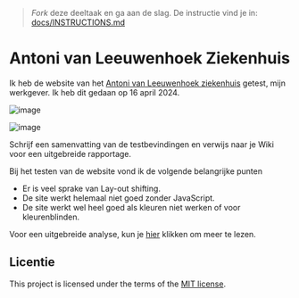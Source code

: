 > _Fork_ deze deeltaak en ga aan de slag. De instructie vind je in: [docs/INSTRUCTIONS.md](docs/INSTRUCTIONS.md)
# Antoni van Leeuwenhoek Ziekenhuis

Ik heb de website van het [Antoni van Leeuwenhoek ziekenhuis](https://avl.nl/) getest, mijn werkgever. Ik heb dit gedaan op 16 april 2024.

![image](https://github.com/itsValyria/break-the-web/assets/76444716/184bc40f-ffb9-4e45-998a-1d41cbd9787e)

![image](https://github.com/itsValyria/break-the-web/assets/76444716/1ccc24c5-9c9e-4a78-a0a9-5db648532419)

Schrijf een samenvatting van de testbevindingen en verwijs naar je Wiki voor een uitgebreide rapportage.

Bij het testen van de website vond ik de volgende belangrijke punten
* Er is veel sprake van Lay-out shifting.
* De site werkt helemaal niet goed zonder JavaScript.
* De site werkt wel heel goed als kleuren niet werken of voor kleurenblinden.

Voor een uitgebreide analyse, kun je [hier](https://github.com/itsValyria/break-the-web/wiki/%E2%9C%A8-Website-Test) klikken om meer te lezen.

## Licentie

This project is licensed under the terms of the [MIT license](./LICENSE).
